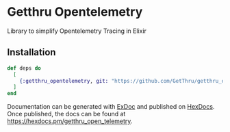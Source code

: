 # Getthru Opentelemetry

Library to simplify Opentelemetry Tracing in Elixir

## Installation

```elixir
def deps do
  [
    {:getthru_opentelemetry, git: "https://github.com/GetThru/getthru_opentelemetry"}
  ]
end
```

Documentation can be generated with [ExDoc](https://github.com/elixir-lang/ex_doc)
and published on [HexDocs](https://hexdocs.pm). Once published, the docs can
be found at <https://hexdocs.pm/getthru_open_telemetry>.

